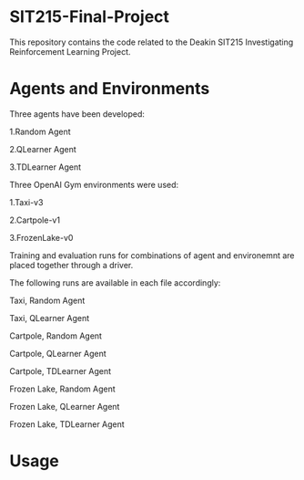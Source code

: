 # SIT215-Final-Project
This repository contains the code related to the Deakin SIT215 Investigating Reinforcement Learning Project.

# Agents and Environments
Three agents have been developed:

1.Random Agent

2.QLearner Agent

3.TDLearner Agent

Three OpenAI Gym environments were used:

1.Taxi-v3

2.Cartpole-v1

3.FrozenLake-v0

Training and evaluation runs for combinations of agent and environemnt are placed together through a driver.

The following runs are available in each file accordingly:

Taxi, Random Agent

Taxi, QLearner Agent

Cartpole, Random Agent

Cartpole, QLearner Agent

Cartpole, TDLearner Agent

Frozen Lake, Random Agent

Frozen Lake, QLearner Agent

Frozen Lake, TDLearner Agent

# Usage


